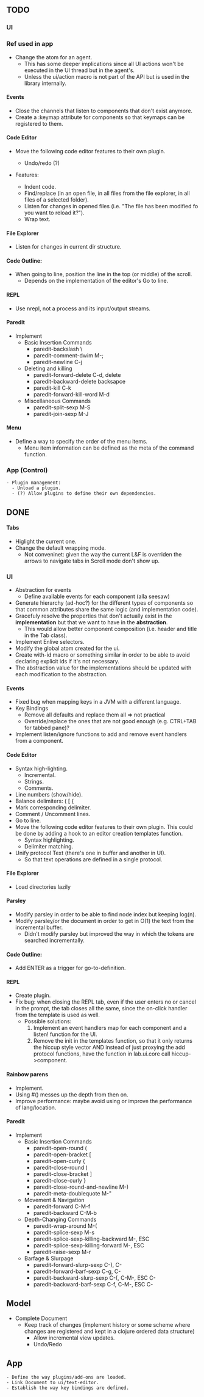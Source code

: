 ## TODO

### UI

### Ref used in app
  - Change the atom for an agent.
    - This has some deeper implications since all UI actions won't be executed in the UI thread but in the agent's.
    - Unless the ui/action macro is not part of the API but is used in the library internally.

#### Events
  - Close the channels that listen to components that don't exist anymore.
  - Create a :keymap attribute for components so that keymaps can be registered to them.

#### Code Editor
  - Move the following code editor features to their own plugin.
    - Undo/redo (?)

  - Features:
    - Indent code.
    - Find/replace (in an open file, in all files from the file explorer, in all files of a selected folder).
    - Listen for changes in opened files (i.e. "The file has been modified fo you want to reload it?").
    - Wrap text.

#### File Explorer
  - Listen for changes in current dir structure.

#### Code Outline:
  - When going to line, position the line in the top (or middle) of the scroll.
    - Depends on the implementation of the editor's Go to line.

#### REPL
  - Use nrepl, not a process and its input/output streams.

#### Paredit
  - Implement
    - Basic Insertion Commands
      - paredit-backslash \
      - paredit-comment-dwim M-;
      - paredit-newline C-j
    - Deleting and killing
      - paredit-forward-delete C-d, delete
      - paredit-backward-delete backsapce
      - paredit-kill C-k
      - paredit-forward-kill-word M-d
    - Miscellaneous Commands
      - paredit-split-sexp M-S
      - paredit-join-sexp M-J

#### Menu
  - Define a way to specify the order of the menu items.
    - Menu item information can be defined as the meta of the command function.

### App (Control)
    - Plugin management:
      - Unload a plugin.
      - (?) Allow plugins to define their own dependencies.

## DONE

#### Tabs
  - Higlight the current one.
  - Change the default wrapping mode.
    - Not conveninet: given the way the current L&F is overriden the arrows to navigate tabs in Scroll mode don't show up.

### UI
  - Abstraction for events
    - Define available events for each component (alla seesaw)
  - Generate hierarchy (ad-hoc?) for the different types of components so that common attributes share the same logic (and implementation code).
  - Gracefuly resolve the properties that don't actually exist in the **implementation** but that we want to have in the **abstraction**.
    - This would allow better component composition (i.e. header and title in the Tab class).
  - Implement Enlive selectors.
  - Modify the global atom created for the ui.
  - Create with-id macro or something similar in order to be able to avoid declaring explicit ids if it's not necessary.
  - The abstraction value for the implementations should be updated with each modification to the abstraction.

#### Events
  - Fixed bug when mapping keys in a JVM with a different language.
  - Key Bindings
    - Remove all defaults and replace them all => not practical
    - Override/replace the ones that are not good enough (e.g. CTRL+TAB for tabbed pane)?
  - Implement listen/ignore functions to add and remove event handlers from a component.

#### Code Editor
  - Syntax high-lighting.
    - Incremental.
    - Strings.
    - Comments.
  - Line numbers (show/hide).
  - Balance delimiters: ( \[ {
  - Mark corresponding delimiter.
  - Comment / Uncomment lines.
  - Go to line.
  - Move the following code editor features to their own plugin. This could be done by adding a hook to an editor creation templates function.
    - Syntax highlighting.
    - Delimiter matching.
  - Unify protocol Text (there's one in buffer and another in UI).
    - So that text operations are defined in a single protocol.

#### File Explorer
  - Load directories lazily

#### Parsley
  - Modify parsley in order to be able to find node index but keeping log(n).
  - Modify parsley/or the document in order to get in O(1) the text from the incremental buffer.
    - Didn't modify parsley but improved the way in which the tokens are searched incrementally.

#### Code Outline:
  - Add ENTER as a trigger for go-to-definition.

#### REPL
  - Create plugin.
  - Fix bug: when closing the REPL tab, even if the user enters no or cancel in the prompt, the
  tab closes all the same, since the on-click handler from the template is used as well.
    - Possible solutions:
      1. Implement an event handlers map for each component and a listen! function for the UI.
      2. Remove the init in the templates function, so that it only returns the hiccup style vector AND instead of just proxying the add protocol functions, have the function in lab.ui.core call hiccup->component.  

#### Rainbow parens
  - Implement.
  - Using #() messes up the depth from then on.
  - Improve performance: maybe avoid using or improve the performance of lang/location.

#### Paredit
  - Implement
    - Basic Insertion Commands
      - paredit-open-round (
      - paredit-open-bracket \[
      - paredit-open-curly {
      - paredit-close-round )
      - paredit-close-bracket ]
      - paredit-close-curly }
      - paredit-close-round-and-newline M-)
      - paredit-meta-doublequote M-"
    - Movement & Navigation
      - paredit-forward C-M-f
      - paredit-backward C-M-b
    - Depth-Changing Commands
      - paredit-wrap-around M-(
      - paredit-splice-sexp M-s
      - paredit-splice-sexp-killing-backward M-<up>, ESC <up>
      - paredit-splice-sexp-killing-forward M-<down>, ESC <down>
      - paredit-raise-sexp M-r
    - Barfage & Slurpage
      - paredit-forward-slurp-sexp C-), C-<right>
      - paredit-forward-barf-sexp C-g, C-<left>
      - paredit-backward-slurp-sexp C-(, C-M-<left>, ESC C-<left>
      - paredit-backward-barf-sexp C-f, C-M-<right>, ESC C-<right>

## Model
  - Complete Document
    - Keep track of changes (implement history or some scheme where changes are registered and kept in a clojure ordered data
 structure)
      - Allow incremental view updates.
      - Undo/Redo

## App
    - Define the way plugins/add-ons are loaded.
    - Link Document to ui/text-editor.
    - Establish the way key bindings are defined.
